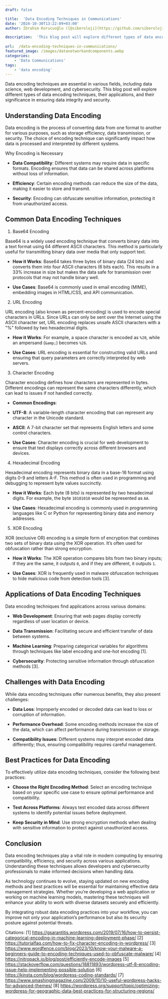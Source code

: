 ```yaml
---
draft: false

title:  'Data Encoding Techniques in Communications'
date: '2024-10-30T13:22:09+03:00'
author: İbrahim Korucuoğlu ([@siberoloji](https://github.com/siberoloji))

description:  'This blog post will explore different types of data encoding techniques, their applications, and their significance in ensuring data integrity and security.' 
 
url:  /data-encoding-techniques-in-communications/
featured_image: /images/datanetworkandcomponents.webp
categories:
    - 'Data Communications'
tags:
    - 'data encoding'
---
```



Data encoding techniques are essential in various fields, including data science, web development, and cybersecurity. This blog post will explore different types of data encoding techniques, their applications, and their significance in ensuring data integrity and security.



## Understanding Data Encoding



Data encoding is the process of converting data from one format to another for various purposes, such as storage efficiency, data transmission, or security. The choice of encoding technique can significantly impact how data is processed and interpreted by different systems.



Why Encoding is Necessary


* **Data Compatibility**: Different systems may require data in specific formats. Encoding ensures that data can be shared across platforms without loss of information.

* **Efficiency**: Certain encoding methods can reduce the size of the data, making it easier to store and transmit.

* **Security**: Encoding can obfuscate sensitive information, protecting it from unauthorized access.




## Common Data Encoding Techniques



1. Base64 Encoding



Base64 is a widely used encoding technique that converts binary data into a text format using 64 different ASCII characters. This method is particularly useful for transmitting binary data over media that only support text.


* **How it Works**: Base64 takes three bytes of binary data (24 bits) and converts them into four ASCII characters (6 bits each). This results in a 33% increase in size but makes the data safe for transmission over protocols that may not handle binary well.

* **Use Cases**: Base64 is commonly used in email encoding (MIME), embedding images in HTML/CSS, and API communication.




2. URL Encoding



URL encoding (also known as percent-encoding) is used to encode special characters in URLs. Since URLs can only be sent over the Internet using the ASCII character set, URL encoding replaces unsafe ASCII characters with a "%" followed by two hexadecimal digits.


* **How it Works**: For example, a space character is encoded as `%20`, while an ampersand (`&amp;`) becomes `%26`.

* **Use Cases**: URL encoding is essential for constructing valid URLs and ensuring that query parameters are correctly interpreted by web servers.




3. Character Encoding



Character encoding defines how characters are represented in bytes. Different encodings can represent the same characters differently, which can lead to issues if not handled correctly.


* **Common Encodings**:

* **UTF-8**: A variable-length character encoding that can represent any character in the Unicode standard.

* **ASCII**: A 7-bit character set that represents English letters and some control characters.

* **Use Cases**: Character encoding is crucial for web development to ensure that text displays correctly across different browsers and devices.




4. Hexadecimal Encoding



Hexadecimal encoding represents binary data in a base-16 format using digits 0-9 and letters A-F. This method is often used in programming and debugging to represent byte values succinctly.


* **How it Works**: Each byte (8 bits) is represented by two hexadecimal digits. For example, the byte `10101010` would be represented as `AA`.

* **Use Cases**: Hexadecimal encoding is commonly used in programming languages like C or Python for representing binary data and memory addresses.




5. XOR Encoding



XOR (exclusive OR) encoding is a simple form of encryption that combines two sets of binary data using the XOR operation. It’s often used for obfuscation rather than strong encryption.


* **How it Works**: The XOR operation compares bits from two binary inputs; if they are the same, it outputs `0`, and if they are different, it outputs `1`.

* **Use Cases**: XOR is frequently used in malware obfuscation techniques to hide malicious code from detection tools [3].




## Applications of Data Encoding Techniques



Data encoding techniques find applications across various domains:


* **Web Development**: Ensuring that web pages display correctly regardless of user location or device.

* **Data Transmission**: Facilitating secure and efficient transfer of data between systems.

* **Machine Learning**: Preparing categorical variables for algorithms through techniques like label encoding and one-hot encoding [1].

* **Cybersecurity**: Protecting sensitive information through obfuscation methods [3].




## Challenges with Data Encoding



While data encoding techniques offer numerous benefits, they also present challenges:


* **Data Loss**: Improperly encoded or decoded data can lead to loss or corruption of information.

* **Performance Overhead**: Some encoding methods increase the size of the data, which can affect performance during transmission or storage.

* **Compatibility Issues**: Different systems may interpret encoded data differently; thus, ensuring compatibility requires careful management.




## Best Practices for Data Encoding



To effectively utilize data encoding techniques, consider the following best practices:


* **Choose the Right Encoding Method**: Select an encoding technique based on your specific use case to ensure optimal performance and compatibility.

* **Test Across Platforms**: Always test encoded data across different systems to identify potential issues before deployment.

* **Keep Security in Mind**: Use strong encryption methods when dealing with sensitive information to protect against unauthorized access.




## Conclusion



Data encoding techniques play a vital role in modern computing by ensuring compatibility, efficiency, and security across various applications. Understanding these techniques allows developers and cybersecurity professionals to make informed decisions when handling data.



As technology continues to evolve, staying updated on new encoding methods and best practices will be essential for maintaining effective data management strategies. Whether you’re developing a web application or working on machine learning models, mastering these techniques will enhance your ability to work with diverse datasets securely and efficiently.



By integrating robust data encoding practices into your workflow, you can improve not only your application’s performance but also its security posture against potential threats.



Citations: [1] <a href="https://gsarantitis.wordpress.com/2019/07/16/how-to-persist-categorical-encoding-in-machine-learning-deployment-phase/">https://gsarantitis.wordpress.com/2019/07/16/how-to-persist-categorical-encoding-in-machine-learning-deployment-phase/</a> [2] https://tutorialfaq.com/how-to-fix-character-encoding-in-wordpress/ [3] https://www.wordfence.com/blog/2023/10/know-your-malware-a-beginners-guide-to-encoding-techniques-used-to-obfuscate-malware/ [4] https://nitropack.io/blog/post/efficiently-encode-images [5] https://stackoverflow.com/questions/18811893/wordpress-utf-8-encoding-issue-help-implementing-possible-solution [6] https://kinsta.com/blog/wordpress-coding-standards/ [7] https://www.smashingmagazine.com/2009/10/10-useful-wordpress-hacks-for-advanced-themes/ [8] https://wordpress.org/support/topic/optimizing-wordpress-for-geographic-data-best-practices-for-structuring-regions/
